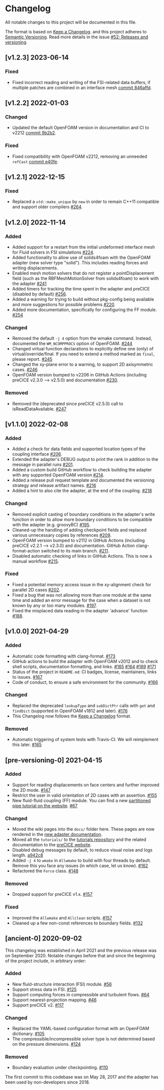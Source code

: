 # Changelog

All notable changes to this project will be documented in this file.

The format is based on [Keep a Changelog](https://keepachangelog.com/en/1.0.0/).
and this project adheres to [Semantic Versioning](https://semver.org/spec/v2.0.0.html).
Read more details in the issue [#52: Releases and versioning](https://github.com/precice/openfoam-adapter/issues/52).

<!-- markdownlint-configure-file {"MD024": { "siblings_only": true } } -->

## [v1.2.3] 2023-06-14

### Fixed

- Fixed incorrect reading and writing of the FSI-related data buffers, if multiple patches are combined in an interface mesh [commit 846affd](https://github.com/precice/openfoam-adapter/commit/846affdd00ea8024cee98f34d8ad4205fdc83c5f).

## [v1.2.2] 2022-01-03

### Changed

- Updated the default OpenFOAM version in documentation and CI to v2212 [commit 9b2b2](https://github.com/precice/openfoam-adapter/commit/9b2b27fb6d0c9506c109e5a714d64607d4f73565).

### Fixed

- Fixed compatibility with OpenFOAM v2212, removing an unneeded `refCast` [commit e40fe](https://github.com/precice/openfoam-adapter/commit/e40fec1681a85d5147faa3100d21d28c2e205004).

## [v1.2.1] 2022-12-15

### Fixed

- Replaced a `std::make_unique` by `new` in order to remain C++11 compatible and support older compilers [#264](https://github.com/precice/openfoam-adapter/pull/264).

## [v1.2.0] 2022-11-14

### Added

- Added support for a restart from the initial undeformed interface mesh for Fluid solvers in FSI simulations [#224](https://github.com/precice/openfoam-adapter/pull/224).
- Added functionality to allow use of solids4foam with the OpenFOAM adapter (new solver type "solid"). This includes reading forces and writing displacements.
- Enabled mesh motion solvers that do not register a pointDisplacement field (such as the RBFMeshMotionSolver from solids4foam) to work with the adapter [#241](https://github.com/precice/openfoam-adapter/pull/241)
- Added timers for tracking the time spent in the adapter and preCICE (disabled by default) [#256](https://github.com/precice/openfoam-adapter/pull/256).
- Added a warning for trying to build without pkg-config being available and more suggestions for possible problems [#220](https://github.com/precice/openfoam-adapter/pull/220).
- Added more documentation, specifically for configuring the FF module. [#254](https://github.com/precice/openfoam-adapter/pull/254)

### Changed

- Removed the default `-j 4` option from the wmake command. Instead, documented the `WM_NCOMPPROCS` option of OpenFOAM. [#244](https://github.com/precice/openfoam-adapter/pull/244)
- Changed virtual function declarations to explicitly define one (only) of virtual/override/final. If you need to extend a method marked as `final`, please report. [#245](https://github.com/precice/openfoam-adapter/pull/245)
- Changed the xy-plane error to a warning, to support 2D axisymmetric cases. [#246](https://github.com/precice/openfoam-adapter/pull/246)
- OpenFOAM version bumped to v2206 in GitHub Actions (including preCICE v2.3.0 --> v2.5.0) and documentation [#230](https://github.com/precice/openfoam-adapter/pull/230).

### Removed

- Removed the (deprecated since preCICE v2.5.0) call to isReadDataAvailable. [#247](https://github.com/precice/openfoam-adapter/pull/247)

## [v1.1.0] 2022-02-08

### Added

- Added a check for data fields and supported location types of the coupling interface [#206](https://github.com/precice/openfoam-adapter/pull/206).
- Extended the adapter's DEBUG output to print the rank in addition to the message in parallel runs
[#201](https://github.com/precice/openfoam-adapter/pull/201).
- Added a custom build GitHub workflow to check building the adapter with any supported OpenFOAM version [#214](https://github.com/precice/openfoam-adapter/pull/214).
- Added a release pull request template and documented the versioning strategy and release artifact names. [#216](https://github.com/precice/openfoam-adapter/pull/216)
- Added a hint to also cite the adapter, at the end of the coupling. [#218](https://github.com/precice/openfoam-adapter/pull/218)

### Changed

- Removed explicit casting of boundary conditions in the adapter's write function in order to allow more boundary conditions to be compatible with the adapter (e.g. groovyBC) [#195](https://github.com/precice/openfoam-adapter/pull/195).
- Cleaned-up the handling of adding checkpoint fields and replaced various unnecessary copies by references [#209](https://github.com/precice/openfoam-adapter/pull/209).
- OpenFOAM version bumped to v2112 in GitHub Actions (including preCICE v2.2.1 --> v2.3.0) and documentation. GitHub Action clang-format-action switched to its main branch. [#211](https://github.com/precice/openfoam-adapter/pull/211).
- Disabled automatic checking of links in GitHub Actions. This is now a manual workflow [#215](https://github.com/precice/openfoam-adapter/pull/215).

### Fixed

- Fixed a potential memory access issue in the xy-alignment check for parallel 2D cases [#202](https://github.com/precice/openfoam-adapter/issues/202).
- Fixed a bug that was not allowing more than one module at the same time and added an error message for the case when a dataset is not known by any or too many modules. [#197](https://github.com/precice/openfoam-adapter/pull/197).
- Fixed the misplaced data reading in the adapter 'advance' function [#188](https://github.com/precice/openfoam-adapter/pull/188).

## [v1.0.0] 2021-04-29

### Added

- Automatic code formatting with clang-format. [#173](https://github.com/precice/openfoam-adapter/pull/173)
- GitHub actions to build the adapter with OpenFOAM v2012 and to check shell scripts, documentation formatting, and links. [#165](https://github.com/precice/openfoam-adapter/pull/165) [#164](https://github.com/precice/openfoam-adapter/pull/164) [#169](https://github.com/precice/openfoam-adapter/pull/169) [#171](https://github.com/precice/openfoam-adapter/pull/171)
- Status of the project in `README.md`: CI badges, license, maintainers, links to issues. [#167](https://github.com/precice/openfoam-adapter/pull/167)
- Code of conduct, to ensure a safe environment for the community. [#166](https://github.com/precice/openfoam-adapter/pull/166)

### Changed

- Replaced the deprecated `lookupType` and `subDictPtr` calls with `get` and `findDict` (supported in OpenFOAM v1812 and later). [#176](https://github.com/precice/openfoam-adapter/pull/176)
- This Changelog now follows the [Keep a Changelog](https://keepachangelog.com/en/1.0.0/) format.

### Removed

- Automatic triggering of system tests with Travis-CI. We will reimplement this later. [#165](https://github.com/precice/openfoam-adapter/pull/165)

## [pre-versioning-0] 2021-04-15

### Added

- Support for reading displacements on face centers and further improved the 2D mode. [#147](https://github.com/precice/openfoam-adapter/pull/147)
- Restrict the user in valid orientation of 2D cases with an assertion. [#155](https://github.com/precice/openfoam-adapter/pull/155)
- New fluid-fluid coupling (FF) module. You can find a new [partitioned pipe tutorial on the website](https://precice.org/tutorials-partitioned-pipe.html). [#67](https://github.com/precice/openfoam-adapter/pull/67)

### Changed

- Moved the wiki pages into the `docs/` folder here. These pages are now rendered in the [new adapter documentation](https://precice.org/adapter-openfoam-overview.html).
- Moved all the `tutorials/` to the [tutorials repository](https://github.com/precice/tutorials) and the related documentation to the [preCICE website](https://precice.org/tutorials.html).
- Disabled debug messages by default, to reduce visual noise and logs length. [a942c8](https://github.com/precice/openfoam-adapter/commit/a942c8dc6a9f9ec29f0bb1d6625501657cdd8b65)
- Added `-j 4` to `wmake` in `Allwmake` to build with four threads by default. Remove this you face any issues (in which case, let us know). [#162](https://github.com/precice/openfoam-adapter/pull/162)
- Refactored the `Force` class. [#148](https://github.com/precice/openfoam-adapter/pull/148)

### Removed

- Dropped support for preCICE v1.x. [#157](https://github.com/precice/openfoam-adapter/pull/157)

### Fixed

- Improved the `Allwmake` and `Allclean` scripts. [#157](https://github.com/precice/openfoam-adapter/pull/157)
- Cleaned up a few non-const references to boundary fields. [#132](https://github.com/precice/openfoam-adapter/pull/132)

## [ancient-0] 2020-09-02

This changelog was established in April 2021 and the previous release was on September 2020. Notable changes before that and since the beginning of the project include, in arbitrary order:

### Added

- New fluid-structure interaction (FSI) module. [#56](https://github.com/precice/openfoam-adapter/pull/56)
- Support stress data in FSI. [#125](https://github.com/precice/openfoam-adapter/pull/125)
- Support computing forces in compressible and turbulent flows. [#64](https://github.com/precice/openfoam-adapter/pull/64)
- Support nearest-projection mapping. [#46](https://github.com/precice/openfoam-adapter/pull/46)
- Support preCICE v2. [#117](https://github.com/precice/openfoam-adapter/pull/117)

### Changed

- Replaced the YAML-based configuration format with an OpenFOAM dictionary. [#105](https://github.com/precice/openfoam-adapter/pull/105)
- The compressible/incompressible solver type is not determined based on the pressure dimensions.  [#124](https://github.com/precice/openfoam-adapter/pull/124)

### Removed

- Boundary evaluation under checkpointing. [#110](https://github.com/precice/openfoam-adapter/pull/110)

The first commit to this codebase was on May 28, 2017 and the adapter has been used by non-developers since 2018.
